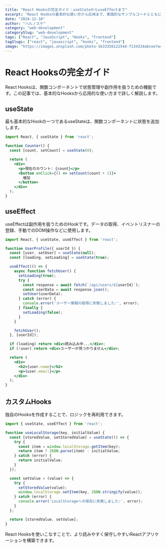 ```yaml
---
title: "React Hooksの完全ガイド：useStateからuseEffectまで"
excerpt: "React Hooksの基本的な使い方から応用まで、実践的なサンプルコードとともに解説します。"
date: "2024-12-10"
author: "ハルノスケ"
category: "web-development"
categorySlug: "web-development"
tags: ["React", "JavaScript", "Hooks", "Frontend"]
tagSlugs: ["react", "javascript", "hooks", "frontend"]
image: "https://images.unsplash.com/photo-1633356122544-f134324a6cee?w=800&h=400&fit=crop&crop=smart"
---
```


# React Hooksの完全ガイド

React Hooksは、関数コンポーネントで状態管理や副作用を扱うための機能です。この記事では、基本的なHooksから応用的な使い方まで詳しく解説します。

## useState

最も基本的なHookの一つであるuseStateは、関数コンポーネントに状態を追加します。

```jsx
import React, { useState } from 'react';

function Counter() {
  const [count, setCount] = useState(0);

  return (
    <div>
      <p>現在のカウント: {count}</p>
      <button onClick={() => setCount(count + 1)}>
        増加
      </button>
    </div>
  );
}
```

## useEffect

useEffectは副作用を扱うためのHookです。データの取得、イベントリスナーの登録、手動でのDOM操作などに使用します。

```jsx
import React, { useState, useEffect } from 'react';

function UserProfile({ userId }) {
  const [user, setUser] = useState(null);
  const [loading, setLoading] = useState(true);

  useEffect(() => {
    async function fetchUser() {
      setLoading(true);
      try {
        const response = await fetch(`/api/users/${userId}`);
        const userData = await response.json();
        setUser(userData);
      } catch (error) {
        console.error('ユーザー情報の取得に失敗しました:', error);
      } finally {
        setLoading(false);
      }
    }

    fetchUser();
  }, [userId]);

  if (loading) return <div>読み込み中...</div>;
  if (!user) return <div>ユーザーが見つかりません</div>;

  return (
    <div>
      <h2>{user.name}</h2>
      <p>{user.email}</p>
    </div>
  );
}
```

## カスタムHooks

独自のHooksを作成することで、ロジックを再利用できます。

```jsx
import { useState, useEffect } from 'react';

function useLocalStorage(key, initialValue) {
  const [storedValue, setStoredValue] = useState(() => {
    try {
      const item = window.localStorage.getItem(key);
      return item ? JSON.parse(item) : initialValue;
    } catch (error) {
      return initialValue;
    }
  });

  const setValue = (value) => {
    try {
      setStoredValue(value);
      window.localStorage.setItem(key, JSON.stringify(value));
    } catch (error) {
      console.error('LocalStorageへの保存に失敗しました:', error);
    }
  };

  return [storedValue, setValue];
}
```

React Hooksを使いこなすことで、より読みやすく保守しやすいReactアプリケーションを構築できます。